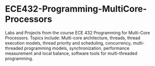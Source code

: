 # ECE432-Programming-MultiCore-Processors
Labs and Projects from the course ECE 432 Programming for Multi-Core Processors. Topics include: Multi-core architecture, threads, thread execution models, thread priority and scheduling, concurrency, multi-threaded programming models, synchronization, performance measurement and local balance, software tools for multi-threaded programming. 
